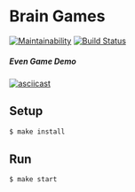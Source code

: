 # Brain Games
[![Maintainability](https://api.codeclimate.com/v1/badges/a99a88d28ad37a79dbf6/maintainability)](https://codeclimate.com/github/aleks-pol/project-lvl1-s462/maintainability)
[![Build Status](https://travis-ci.org/aleks-pol/project-lvl1-s462.svg?branch=master)](https://travis-ci.org/aleks-pol/project-lvl1-s462)

##### Even Game Demo
[![asciicast](https://asciinema.org/a/D2lRSvnYolyn2Nw1O4P0AVoU5.svg)](https://asciinema.org/a/D2lRSvnYolyn2Nw1O4P0AVoU5)

## Setup

```sh
$ make install
```

## Run

```sh
$ make start
```
